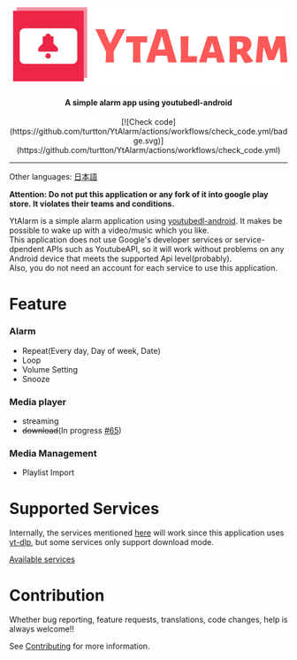 <p align="center"><img src="docs/logo/logo-no-background.png"></p>
<h4 align="center"><b>A simple alarm app using youtubedl-android</b></h4>
<p align="center">
[![Check code](https://github.com/turtton/YtAlarm/actions/workflows/check_code.yml/badge.svg)](https://github.com/turtton/YtAlarm/actions/workflows/check_code.yml)
</p>

------

Other languages: [日本語](docs/readme/README_ja.md)

**Attention: Do not put this application or any fork of it into google play store. It violates their teams and conditions.**

YtAlarm is a simple alarm application using [youtubedl-android](https://github.com/yausername/youtubedl-android). It makes be possible to wake up with a video/music which you like.  
This application does not use Google's developer services or service-dpendent APIs such as YoutubeAPI, so it will work without problems on any Android device that meets the supported Api level(probably).  
Also, you do not need an account for each service to use this application.

# Feature

### Alarm

- Repeat(Every day, Day of week, Date)
- Loop
- Volume Setting
- Snooze

### Media player

- streaming
- ~~download~~(In progress [#65](https://github.com/turtton/YtAlarm/issues/65))

### Media Management

- Playlist Import

# Supported Services

Internally, the services mentioned [here](https://github.com/yt-dlp/yt-dlp/tree/master/yt_dlp/extractor) will work since this application uses [yt-dlp](https://github.com/yt-dlp/yt-dlp), but some services only support  download mode.

[Available services](docs/AVAILABLE_SERVICES.md)

# Contribution

Whether bug reporting, feature requests, translations, code changes, help is always welcome!!

See [Contributing](.github/CONTRIBUTING.md) for more information.

